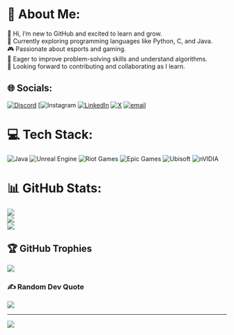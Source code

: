 # 💫 About Me:
👋 Hi, I’m new to GitHub and excited to learn and grow.<br>📖 Currently exploring programming languages like Python, C, and Java.<br>🎮 Passionate about esports and gaming.<br>🧠 Eager to improve problem-solving skills and understand algorithms.<br>🚀 Looking forward to contributing and collaborating as I learn.


## 🌐 Socials:
[![Discord](https://img.shields.io/badge/Discord-%237289DA.svg?logo=discord&logoColor=white)](https://discord.gg/https://discord.gg/Jm7bxzQ4) [![Instagram](https://www.instagram.com/aniketsharma2914/https://www.instagram.com/aniketsharma2914/) [![LinkedIn](https://img.shields.io/badge/LinkedIn-%230077B5.svg?logo=linkedin&logoColor=white)](https://linkedin.com/in/aniket-sharma-20050428a) [![X](https://img.shields.io/badge/X-black.svg?logo=X&logoColor=white)](https://x.com/@AniketX2914) [![email](https://img.shields.io/badge/Email-D14836?logo=gmail&logoColor=white)](mailto:aniketsharma2914@gmail.com) 

# 💻 Tech Stack:
![Java](https://img.shields.io/badge/java-%23ED8B00.svg?style=for-the-badge&logo=openjdk&logoColor=white) ![Unreal Engine](https://img.shields.io/badge/unrealengine-%23313131.svg?style=for-the-badge&logo=unrealengine&logoColor=white) ![Riot Games](https://img.shields.io/badge/riotgames-D32936.svg?style=for-the-badge&logo=riotgames&logoColor=white) ![Epic Games](https://img.shields.io/badge/epicgames-%23313131.svg?style=for-the-badge&logo=epicgames&logoColor=white) ![Ubisoft](https://img.shields.io/badge/Ubisoft-%23F5F5F5.svg?style=for-the-badge&logo=Ubisoft&logoColor=black) ![nVIDIA](https://img.shields.io/badge/nVIDIA-%2376B900.svg?style=for-the-badge&logo=nVIDIA&logoColor=white)
# 📊 GitHub Stats:
![](https://github-readme-stats.vercel.app/api?username=ZENINxOMEGA&theme=dark&hide_border=false&include_all_commits=true&count_private=false)<br/>
![](https://nirzak-streak-stats.vercel.app/?user=ZENINxOMEGA&theme=dark&hide_border=false)<br/>
![](https://github-readme-stats.vercel.app/api/top-langs/?username=ZENINxOMEGA&theme=dark&hide_border=false&include_all_commits=true&count_private=false&layout=compact)

## 🏆 GitHub Trophies
![](https://github-profile-trophy.vercel.app/?username=ZENINxOMEGA&theme=radical&no-frame=false&no-bg=false&margin-w=4)

### ✍️ Random Dev Quote
![](https://quotes-github-readme.vercel.app/api?type=horizontal&theme=radical)

---
[![](https://visitcount.itsvg.in/api?id=ZENINxOMEGA&icon=0&color=0)](https://visitcount.itsvg.in)

<!-- Proudly created with GPRM ( https://gprm.itsvg.in ) -->
